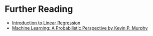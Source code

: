 # Further Reading

- [Introduction to Linear Regression](https://towardsdatascience.com/introduction-to-linear-regression-in-machine-learning-3b8ab24f08bc)
- [Machine Learning: A Probabilistic Perspective by Kevin P. Murphy](https://www.amazon.com/Machine-Learning-Probabilistic-Perspective-Computer/dp/0262018028)
